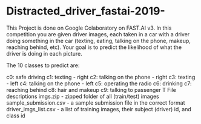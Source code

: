 # Distracted_driver_fastai-2019-
This Project is done on Google Colaboratory on FAST.AI v3.
In this competition you are given driver images, each taken in a car with a driver doing something in the car (texting, eating, talking on the phone, makeup, reaching behind, etc). Your goal is to predict the likelihood of what the driver is doing in each picture. 


The 10 classes to predict are:

c0: safe driving
c1: texting - right
c2: talking on the phone - right
c3: texting - left
c4: talking on the phone - left
c5: operating the radio
c6: drinking
c7: reaching behind
c8: hair and makeup
c9: talking to passenger
T
File descriptions
imgs.zip - zipped folder of all (train/test) images
sample_submission.csv - a sample submission file in the correct format
driver_imgs_list.csv - a list of training images, their subject (driver) id, and class id

